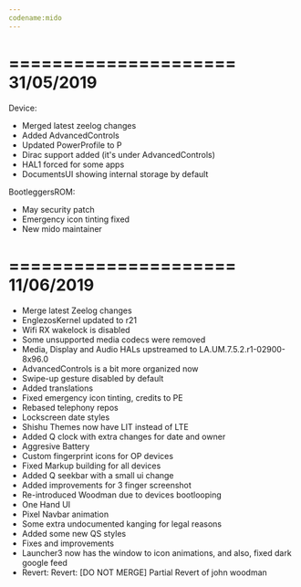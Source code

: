 ```yaml
---
codename:mido
---
```


=====================
    31/05/2019
=====================
Device:
* Merged latest zeelog changes
* Added AdvancedControls
* Updated PowerProfile to P
* Dirac support added (it's under AdvancedControls)
* HAL1 forced for some apps
* DocumentsUI showing internal storage by default

BootleggersROM:
* May security patch
* Emergency icon tinting fixed
* New mido maintainer


=====================
    11/06/2019
=====================
* Merge latest Zeelog changes
* EnglezosKernel updated to r21
* Wifi RX wakelock is disabled
* Some unsupported media codecs were removed
* Media, Display and Audio HALs upstreamed to LA.UM.7.5.2.r1-02900-8x96.0
* AdvancedControls is a bit more organized now
* Swipe-up gesture disabled by default
* Added translations
* Fixed emergency icon tinting, credits to PE
* Rebased telephony repos
* Lockscreen date styles
* Shishu Themes now have LIT instead of LTE
* Added Q clock with extra changes for date and owner
* Aggresive Battery
* Custom fingerprint icons for OP devices 
* Fixed Markup building for all devices
* Added Q seekbar with a small ui change
* Added improvements for 3 finger screenshot
* Re-introduced Woodman due to devices bootlooping
* One Hand UI
* Pixel Navbar animation
* Some extra undocumented kanging for legal reasons
* Added some new QS styles
* Fixes and improvements
* Launcher3 now has the window to icon animations, and also, fixed dark google feed
* Revert: Revert: [DO NOT MERGE] Partial Revert of john woodman

